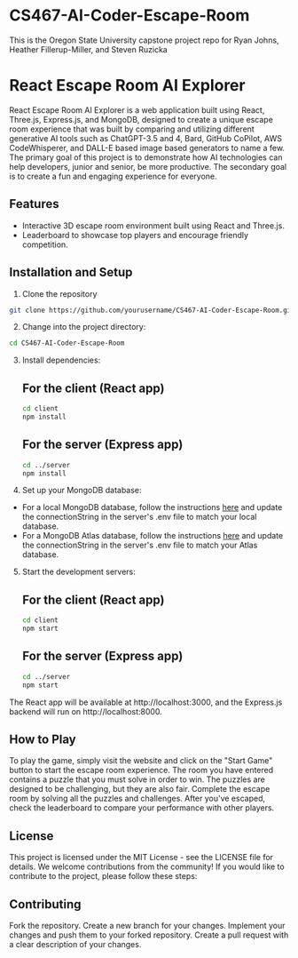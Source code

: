 # CS467-AI-Coder-Escape-Room
This is the Oregon State University capstone project repo for Ryan Johns, Heather Fillerup-Miller, and Steven Ruzicka

# React Escape Room AI Explorer

React Escape Room AI Explorer is a web application built using React, Three.js, Express.js, and MongoDB, designed to create a unique escape room experience that was built by comparing and utilizing different generative AI tools such as ChatGPT-3.5 and 4, Bard, GitHub CoPilot, AWS CodeWhisperer, and DALL-E based image based generators to name a few. The primary goal of this project is to demonstrate how AI technologies can help developers, junior and senior, be more productive. The secondary goal is to create a fun and engaging experience for everyone.

## Features

- Interactive 3D escape room environment built using React and Three.js.
- Leaderboard to showcase top players and encourage friendly competition.

## Installation and Setup
1. Clone the repository

```bash
git clone https://github.com/yourusername/CS467-AI-Coder-Escape-Room.git
```

2. Change into the project directory:

```bash
cd CS467-AI-Coder-Escape-Room
```

3. Install dependencies:
    ## For the client (React app)
    ```bash
    cd client
    npm install
    ```

    ## For the server (Express app)
    ```bash
    cd ../server
    npm install
    ```

4. Set up your MongoDB database:

* For a local MongoDB database, follow the instructions [here](https://docs.mongodb.com/manual/installation/) and update the connectionString in the server's .env file to match your local database.
* For a MongoDB Atlas database, follow the instructions [here](https://docs.atlas.mongodb.com/getting-started/) and update the connectionString in the server's .env file to match your Atlas database.

5. Start the development servers:
    ## For the client (React app)
    ```bash
    cd client
    npm start
    ```

    ## For the server (Express app)
    ```bash
    cd ../server
    npm start
    ```

The React app will be available at http://localhost:3000, and the Express.js backend will run on http://localhost:8000.

## How to Play
To play the game, simply visit the website and click on the "Start Game" button to start the escape room experience. The room you have entered contains a puzzle that you must solve in order to win. The puzzles are designed to be challenging, but they are also fair. Complete the escape room by solving all the puzzles and challenges. After you've escaped, check the leaderboard to compare your performance with other players.

## License
This project is licensed under the MIT License - see the LICENSE file for details.
We welcome contributions from the community! If you would like to contribute to the project, please follow these steps:

## Contributing
Fork the repository.
Create a new branch for your changes.
Implement your changes and push them to your forked repository.
Create a pull request with a clear description of your changes.




